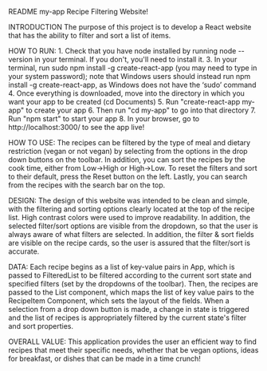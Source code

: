README my-app Recipe Filtering Website!

INTRODUCTION
    The purpose of this project is to develop a React website that has the ability
    to filter and sort a list of items.

HOW TO RUN:
    1. Check that you have node installed by running node --version in your terminal. If you don't, you'll need to install it.
    3. In your terminal, run sudo npm install -g create-react-app (you may
    need to type in your system password); note that Windows users should instead
    run npm install -g create-react-app, as Windows does not have the
    ‘sudo’ command
    4. Once everything is downloaded, move into the directory in which you want your
    app to be created (cd Documents)
    5. Run "create-react-app my-app" to create your app
    6. Then run "cd my-app" to go into that directory
    7. Run "npm start" to start your app
    8. In your browser, go to http://localhost:3000/ to see the app live!

HOW TO USE:
    The recipes can be filtered by the type of meal and dietary restriction
    (vegan or not vegan) by selecting from the options in the drop down buttons
    on the toolbar. In addition, you can sort the recipes by the cook time,
    either from Low->High or High->Low. To reset the filters and sort to their
    default, press the Reset button on the left. Lastly, you can search from
    the recipes with the search bar on the top.

DESIGN:
    The design of this website was intended to be clean and simple, with the filtering
    and sorting options clearly located at the top of the recipe list.  High contrast
    colors were used to improve readability. In addition, the selected filter/sort options
    are visible from the dropdown, so that the user is always aware of what filters are selected.
    In addition, the filter & sort fields are visible on the recipe cards, so the user is assured
    that the filter/sort is accurate.

DATA:
    Each recipe begins as a list of key-value pairs in App, which is passed to FilteredList
    to be filtered according to the current sort state and specified filters (set by the dropdowns
    of the toolbar). Then, the recipes are passed to the List component, which maps the list of
    key value pairs to the RecipeItem Component, which sets the layout of the fields.
    When a selection from a drop down button is made, a change in state is triggered and the
    list of recipes is appropriately filtered by the current state's filter and sort properties.

OVERALL VALUE:
    This application provides the user an efficient way to find recipes that meet
    their specific needs, whether that be vegan options, ideas for breakfast, or
    dishes that can be made in a time crunch!

